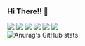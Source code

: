 ### Hi There!! 👋

<a href="버튼을 눌렀을 때 이동할 링크" target="_blank"><img src="https://img.shields.io/badge/springBoot-steadiness-green?style=flat-square&logo=springboot&logoColor=6DB33F"/></a>
<a href="버튼을 눌렀을 때 이동할 링크" target="_blank"><img src="https://img.shields.io/badge/javascript-steadiness-green?style=flat-square&logo=javascript&logoColor=F7DF1E"/></a>
<a href="버튼을 눌렀을 때 이동할 링크" target="_blank"><img src="https://img.shields.io/badge/mysql-steadiness-green?style=flat-square&logo=mysql&logoColor=4479A1"/></a>
<a href="버튼을 눌렀을 때 이동할 링크" target="_blank"><img src="https://img.shields.io/badge/postgresql-steadiness-green?style=flat-square&logo=postgresql&logoColor=4169E1"/></a>
<a href="버튼을 눌렀을 때 이동할 링크" target="_blank"><img src="https://img.shields.io/badge/intellijidea-steadiness-green?style=flat-square&logo=intellijidea&logoColor=000000"/></a>
<a href="버튼을 눌렀을 때 이동할 링크" target="_blank"><img src="https://img.shields.io/badge/amazonec2-steadiness-green?style=flat-square&logo=amazonec2&logoColor=FF9900"/></a>
<br>
![Anurag's GitHub stats](https://github-readme-stats.vercel.app/api?username=energizerHim&show_icons=true&theme=maroongold)
<!--
**energizerHim/energizerHim** is a ✨ _special_ ✨ repository because its `README.md` (this file) appears on your GitHub profile.

Here are some ideas to get you started:

- 🔭 I’m currently working on ...
- 🌱 I’m currently learning ...
- 👯 I’m looking to collaborate on ...
- 🤔 I’m looking for help with ...
- 💬 Ask me about ...
- 📫 How to reach me: ...
- 😄 Pronouns: ...
- ⚡ Fun fact: ...
-->
